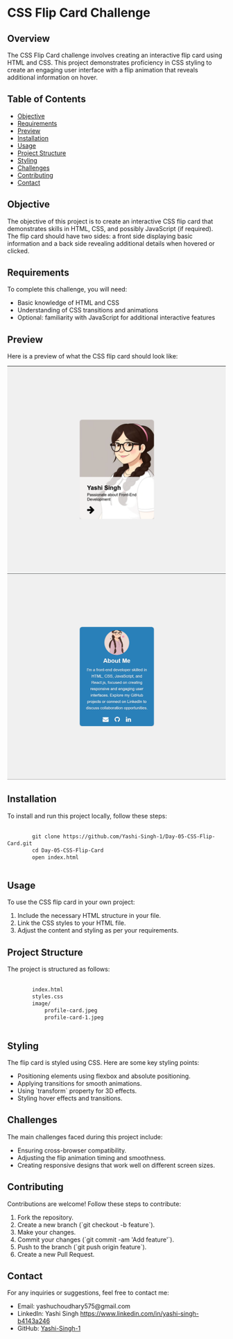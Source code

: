 <h1>CSS Flip Card Challenge</h1>

<h2>Overview</h2>
<p>The CSS Flip Card challenge involves creating an interactive flip card using HTML and CSS. This project demonstrates proficiency in CSS styling to create an engaging user interface with a flip animation that reveals additional information on hover.</p>

<h2>Table of Contents</h2>
<ul>
    <li><a href="#objective">Objective</a></li>
    <li><a href="#requirements">Requirements</a></li>
    <li><a href="#preview">Preview</a></li>
    <li><a href="#installation">Installation</a></li>
    <li><a href="#usage">Usage</a></li>
    <li><a href="#project-structure">Project Structure</a></li>
    <li><a href="#styling">Styling</a></li>
    <li><a href="#challenges">Challenges</a></li>
    <li><a href="#contributing">Contributing</a></li>
    <li><a href="#contact">Contact</a></li>
</ul>

<h2 id="objective">Objective</h2>
<p>The objective of this project is to create an interactive CSS flip card that demonstrates skills in HTML, CSS, and possibly JavaScript (if required). The flip card should have two sides: a front side displaying basic information and a back side revealing additional details when hovered or clicked.</p>

<h2 id="requirements">Requirements</h2>
<p>To complete this challenge, you will need:</p>
<ul>
    <li>Basic knowledge of HTML and CSS</li>
    <li>Understanding of CSS transitions and animations</li>
    <li>Optional: familiarity with JavaScript for additional interactive features</li>
</ul>

<h2 id="preview">Preview</h2>
<p>Here is a preview of what the CSS flip card should look like:</p>
<img src="Preview.png" alt="CSS Flip Card Preview">
<img src="Preview-1.png" alt="CSS Flip Card Preview">

<h2 id="installation">Installation</h2>
<p>To install and run this project locally, follow these steps:</p>
<pre>
    <code>
        git clone https://github.com/Yashi-Singh-1/Day-05-CSS-Flip-Card.git
        cd Day-05-CSS-Flip-Card
        open index.html
    </code>
</pre>

<h2 id="usage">Usage</h2>
<p>To use the CSS flip card in your own project:</p>
<ol>
    <li>Include the necessary HTML structure in your file.</li>
    <li>Link the CSS styles to your HTML file.</li>
    <li>Adjust the content and styling as per your requirements.</li>
</ol>

<h2 id="project-structure">Project Structure</h2>
<p>The project is structured as follows:</p>
<pre>
    <code>
        index.html
        styles.css
        image/
            profile-card.jpeg
            profile-card-1.jpeg
    </code>
</pre>

<h2 id="styling">Styling</h2>
<p>The flip card is styled using CSS. Here are some key styling points:</p>
<ul>
    <li>Positioning elements using flexbox and absolute positioning.</li>
    <li>Applying transitions for smooth animations.</li>
    <li>Using `transform` property for 3D effects.</li>
    <li>Styling hover effects and transitions.</li>
</ul>

<h2 id="challenges">Challenges</h2>
<p>The main challenges faced during this project include:</p>
<ul>
    <li>Ensuring cross-browser compatibility.</li>
    <li>Adjusting the flip animation timing and smoothness.</li>
    <li>Creating responsive designs that work well on different screen sizes.</li>
</ul>

<h2 id="contributing">Contributing</h2>
<p>Contributions are welcome! Follow these steps to contribute:</p>
<ol>
    <li>Fork the repository.</li>
    <li>Create a new branch (`git checkout -b feature`).</li>
    <li>Make your changes.</li>
    <li>Commit your changes (`git commit -am 'Add feature'`).</li>
    <li>Push to the branch (`git push origin feature`).</li>
    <li>Create a new Pull Request.</li>
</ol>

<h2 id="contact">Contact</h2>
<p>For any inquiries or suggestions, feel free to contact me:</p>
<ul>
    <li>Email: yashuchoudhary575@gmail.com</li>
    <li>LinkedIn: Yashi Singh <a href="https://www.linkedin.com/in/yashi-singh-b4143a246">https://www.linkedin.com/in/yashi-singh-b4143a246</a></li>
    <li>GitHub: <a href="https://github.com/Yashi-Singh-1">Yashi-Singh-1</a></li>
</ul>